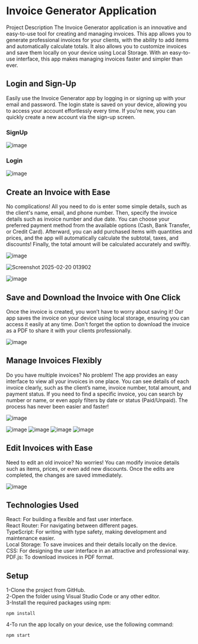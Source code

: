 # Invoice Generator Application
Project Description
The Invoice Generator application is an innovative and easy-to-use tool for creating and managing invoices. This app allows you to generate professional invoices for your clients, with the ability to add items and automatically calculate totals. It also allows you to customize invoices and save them locally on your device using Local Storage. With an easy-to-use interface, this app makes managing invoices faster and simpler than ever.

## Login and Sign-Up
Easily use the Invoice Generator app by logging in or signing up with your email and password. The login state is saved on your device, allowing you to access your account effortlessly every time. If you're new, you can quickly create a new account via the sign-up screen.
### SignUp
![image](https://github.com/user-attachments/assets/a23401ed-6803-499c-bfd1-c3b56eb99d36)
### Login
![image](https://github.com/user-attachments/assets/7f8f977a-d032-44f1-ae5e-35498e53a264)

## Create an Invoice with Ease
No complications! All you need to do is enter some simple details, such as the client's name, email, and phone number. Then, specify the invoice details such as invoice number and due date. You can choose your preferred payment method from the available options (Cash, Bank Transfer, or Credit Card). Afterward, you can add purchased items with quantities and prices, and the app will automatically calculate the subtotal, taxes, and discounts! Finally, the total amount will be calculated accurately and swiftly.

![image](https://github.com/user-attachments/assets/b8dc6d06-f7fa-4b40-ac85-7f6343a89833)

![Screenshot 2025-02-20 013902](https://github.com/user-attachments/assets/5ea0ff3c-58e8-4fd1-86ed-1e3db0418dd3)

![image](https://github.com/user-attachments/assets/9efcb9ff-bc16-471f-9a30-cd955fe15096)

## Save and Download the Invoice with One Click
Once the invoice is created, you won’t have to worry about saving it! Our app saves the invoice on your device using local storage, ensuring you can access it easily at any time. Don't forget the option to download the invoice as a PDF to share it with your clients professionally.

![image](https://github.com/user-attachments/assets/49354c28-be9f-41bf-bdee-284d8058ac3b)

## Manage Invoices Flexibly
Do you have multiple invoices? No problem! The app provides an easy interface to view all your invoices in one place. You can see details of each invoice clearly, such as the client’s name, invoice number, total amount, and payment status. If you need to find a specific invoice, you can search by number or name, or even apply filters by date or status (Paid/Unpaid). The process has never been easier and faster!

![image](https://github.com/user-attachments/assets/8e30430f-b7ee-4d2a-a974-87bee06eee9d)

![image](https://github.com/user-attachments/assets/ba3bc293-77dd-4fe3-945e-290be6ff7cc8)
![image](https://github.com/user-attachments/assets/0351f9e7-2042-465c-b360-9dc3ac325923)
![image](https://github.com/user-attachments/assets/239322d0-4ee9-474d-a7e0-6c430ebc3850)
![image](https://github.com/user-attachments/assets/e73c3c71-b94a-4f49-b718-9480cab005d5)

## Edit Invoices with Ease
Need to edit an old invoice? No worries! You can modify invoice details such as items, prices, or even add new discounts. Once the edits are completed, the changes are saved immediately.

![image](https://github.com/user-attachments/assets/f1921444-a0b6-44c2-bf3c-ebb095c6db93)

## Technologies Used
React: For building a flexible and fast user interface.
<br>
React Router: For navigating between different pages.<br>
TypeScript: For writing with type safety, making development and maintenance easier.<br>
Local Storage: To save invoices and their details locally on the device.<br>
CSS: For designing the user interface in an attractive and professional way.<br>
PDF.js: To download invoices in PDF format.<br>

## Setup

1-Clone the project from GitHub.
<br>
2-Open the folder using Visual Studio Code or any other editor.
<br>
3-Install the required packages using npm:
```
npm install
```
4-To run the app locally on your device, use the following command:
```
npm start
```
